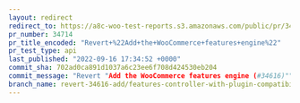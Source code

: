 ```yaml
---
layout: redirect
redirect_to: https://a8c-woo-test-reports.s3.amazonaws.com/public/pr/34714/api/index.html
pr_number: 34714
pr_title_encoded: "Revert+%22Add+the+WooCommerce+features+engine%22"
pr_test_type: api
last_published: "2022-09-16 17:34:52 +0000"
commit_sha: 702ad0ca891d1037a6c23ee6f708d424530eb204
commit_message: "Revert "Add the WooCommerce features engine (#34616)""
branch_name: revert-34616-add/features-controller-with-plugin-compatibility-declaration
---
```

